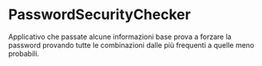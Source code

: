 # PasswordSecurityChecker
Applicativo che passate alcune informazioni base prova a forzare la password provando tutte le combinazioni dalle più frequenti a quelle meno probabili.
